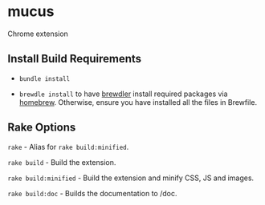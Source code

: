 mucus
=====

Chrome extension 


Install Build Requirements
--------------------------

* `bundle install`

* `brewdle install` to have [brewdler](https://github.com/andrew/brewdler) install required
packages via [homebrew](https://github.com/mxcl/homebrew). Otherwise, ensure you have installed
all the files in Brewfile.

Rake Options
------------

`rake` - Alias for `rake build:minified`.

`rake build` - Build the extension.

`rake build:minified` - Build the extension and minify CSS, JS and images.

`rake build:doc` - Builds the documentation to /doc.

